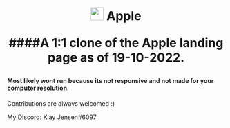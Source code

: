 <h1 align="center"> <img src="https://upload.wikimedia.org/wikipedia/commons/thumb/3/31/Apple_logo_white.svg/1200px-Apple_logo_white.svg.png" width="30px"> Apple

####A 1:1 clone of the Apple landing page as of 19-10-2022.







#### Most likely wont run because its not responsive and not made for your computer resolution.

Contributions are always welcomed :)

My Discord: Klay Jensen#6097



